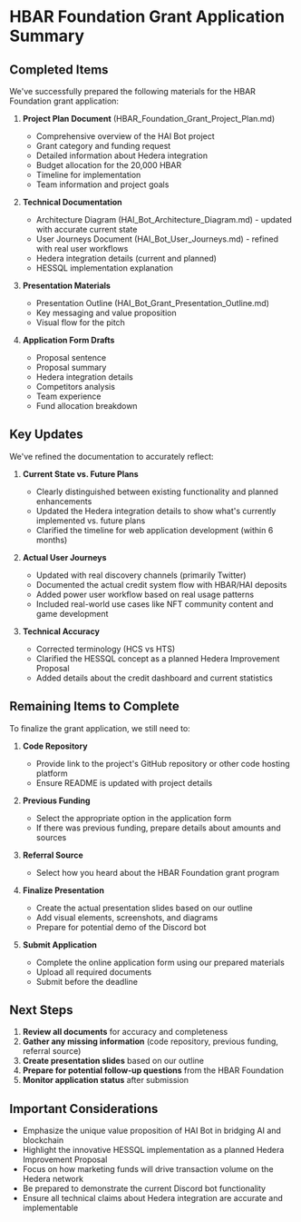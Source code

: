# HBAR Foundation Grant Application Summary

## Completed Items

We've successfully prepared the following materials for the HBAR Foundation grant application:

1. **Project Plan Document** (HBAR_Foundation_Grant_Project_Plan.md)
   - Comprehensive overview of the HAI Bot project
   - Grant category and funding request
   - Detailed information about Hedera integration
   - Budget allocation for the 20,000 HBAR
   - Timeline for implementation
   - Team information and project goals

2. **Technical Documentation**
   - Architecture Diagram (HAI_Bot_Architecture_Diagram.md) - updated with accurate current state
   - User Journeys Document (HAI_Bot_User_Journeys.md) - refined with real user workflows
   - Hedera integration details (current and planned)
   - HESSQL implementation explanation

3. **Presentation Materials**
   - Presentation Outline (HAI_Bot_Grant_Presentation_Outline.md)
   - Key messaging and value proposition
   - Visual flow for the pitch

4. **Application Form Drafts**
   - Proposal sentence
   - Proposal summary
   - Hedera integration details
   - Competitors analysis
   - Team experience
   - Fund allocation breakdown

## Key Updates

We've refined the documentation to accurately reflect:

1. **Current State vs. Future Plans**
   - Clearly distinguished between existing functionality and planned enhancements
   - Updated the Hedera integration details to show what's currently implemented vs. future plans
   - Clarified the timeline for web application development (within 6 months)

2. **Actual User Journeys**
   - Updated with real discovery channels (primarily Twitter)
   - Documented the actual credit system flow with HBAR/HAI deposits
   - Added power user workflow based on real usage patterns
   - Included real-world use cases like NFT community content and game development

3. **Technical Accuracy**
   - Corrected terminology (HCS vs HTS)
   - Clarified the HESSQL concept as a planned Hedera Improvement Proposal
   - Added details about the credit dashboard and current statistics

## Remaining Items to Complete

To finalize the grant application, we still need to:

1. **Code Repository**
   - Provide link to the project's GitHub repository or other code hosting platform
   - Ensure README is updated with project details

2. **Previous Funding**
   - Select the appropriate option in the application form
   - If there was previous funding, prepare details about amounts and sources

3. **Referral Source**
   - Select how you heard about the HBAR Foundation grant program

4. **Finalize Presentation**
   - Create the actual presentation slides based on our outline
   - Add visual elements, screenshots, and diagrams
   - Prepare for potential demo of the Discord bot

5. **Submit Application**
   - Complete the online application form using our prepared materials
   - Upload all required documents
   - Submit before the deadline

## Next Steps

1. **Review all documents** for accuracy and completeness
2. **Gather any missing information** (code repository, previous funding, referral source)
3. **Create presentation slides** based on our outline
4. **Prepare for potential follow-up questions** from the HBAR Foundation
5. **Monitor application status** after submission

## Important Considerations

- Emphasize the unique value proposition of HAI Bot in bridging AI and blockchain
- Highlight the innovative HESSQL implementation as a planned Hedera Improvement Proposal
- Focus on how marketing funds will drive transaction volume on the Hedera network
- Be prepared to demonstrate the current Discord bot functionality
- Ensure all technical claims about Hedera integration are accurate and implementable 